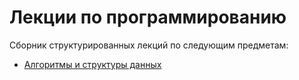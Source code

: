 # Лекции по программированию
Сборник структурированных лекций по следующим предметам:
- [Алгоритмы и структуры данных](https://github.com/Strangenaut/it-lections/blob/main/all-lections/algorithms.md)
